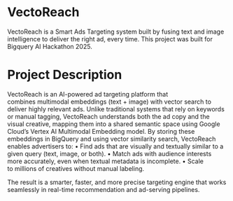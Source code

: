 # VectoReach
VectoReach is a Smart Ads Targeting system built by fusing text and image intelligence to deliver the right ad, every time. This project was built for Bigquery AI Hackathon 2025.

# Project Description
VectoReach is an AI-powered ad targeting platform that combines multimodal embeddings (text + image) with vector search to deliver highly relevant ads. Unlike traditional systems that rely on keywords or manual tagging, VectoReach understands both the ad copy and the visual creative, mapping them into a shared semantic space using Google Cloud’s Vertex AI Multimodal Embedding model. By storing these embeddings in BigQuery and using vector similarity search, VectoReach enables advertisers to:
• Find ads that are visually and textually similar to a given query (text, image, or
both).
• Match ads with audience interests more accurately, even when textual metadata
is incomplete.
• Scale to millions of creatives without manual labeling.

The result is a smarter, faster, and more precise targeting engine that works
seamlessly in real-time recommendation and ad-serving pipelines.
